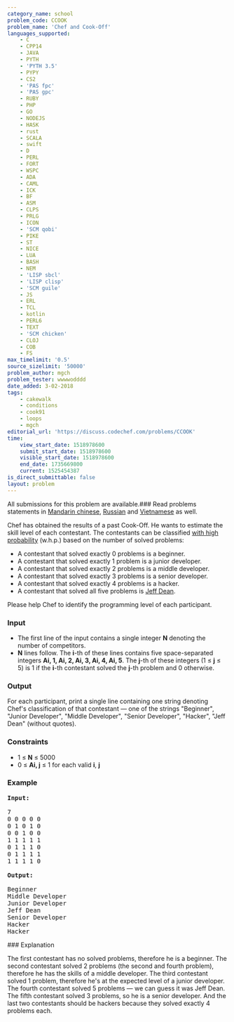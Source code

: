 ```yaml
---
category_name: school
problem_code: CCOOK
problem_name: 'Chef and Cook-Off'
languages_supported:
    - C
    - CPP14
    - JAVA
    - PYTH
    - 'PYTH 3.5'
    - PYPY
    - CS2
    - 'PAS fpc'
    - 'PAS gpc'
    - RUBY
    - PHP
    - GO
    - NODEJS
    - HASK
    - rust
    - SCALA
    - swift
    - D
    - PERL
    - FORT
    - WSPC
    - ADA
    - CAML
    - ICK
    - BF
    - ASM
    - CLPS
    - PRLG
    - ICON
    - 'SCM qobi'
    - PIKE
    - ST
    - NICE
    - LUA
    - BASH
    - NEM
    - 'LISP sbcl'
    - 'LISP clisp'
    - 'SCM guile'
    - JS
    - ERL
    - TCL
    - kotlin
    - PERL6
    - TEXT
    - 'SCM chicken'
    - CLOJ
    - COB
    - FS
max_timelimit: '0.5'
source_sizelimit: '50000'
problem_author: mgch
problem_tester: wwwwodddd
date_added: 3-02-2018
tags:
    - cakewalk
    - conditions
    - cook91
    - loops
    - mgch
editorial_url: 'https://discuss.codechef.com/problems/CCOOK'
time:
    view_start_date: 1518978600
    submit_start_date: 1518978600
    visible_start_date: 1518978600
    end_date: 1735669800
    current: 1525454387
is_direct_submittable: false
layout: problem
---
```

All submissions for this problem are available.### Read problems statements in [Mandarin chinese](http://www.codechef.com/download/translated/COOK91/mandarin/CCOOK.pdf), [Russian](http://www.codechef.com/download/translated/COOK91/russian/CCOOK.pdf) and [Vietnamese](http://www.codechef.com/download/translated/COOK91/vietnamese/CCOOK.pdf) as well.

Chef has obtained the results of a past Cook-Off. He wants to estimate the skill level of each contestant. The contestants can be classified [with high probability](https://en.wikipedia.org/wiki/With_high_probability) (w.h.p.) based on the number of solved problems:

- A contestant that solved exactly 0 problems is a beginner.
- A contestant that solved exactly 1 problem is a junior developer.
- A contestant that solved exactly 2 problems is a middle developer.
- A contestant that solved exactly 3 problems is a senior developer.
- A contestant that solved exactly 4 problems is a hacker.
- A contestant that solved all five problems is [Jeff Dean](https://www.quora.com/What-are-all-the-Jeff-Dean-facts).

Please help Chef to identify the programming level of each participant.

### Input

- The first line of the input contains a single integer **N** denoting the number of competitors.
- **N** lines follow. The **i**-th of these lines contains five space-separated integers **Ai, 1, Ai, 2, Ai, 3, Ai, 4, Ai, 5**. The **j**-th of these integers (1 ≤ **j** ≤ 5) is 1 if the **i**-th contestant solved the **j**-th problem and 0 otherwise.

### Output

For each participant, print a single line containing one string denoting Chef's classification of that contestant — one of the strings "Beginner", "Junior Developer", "Middle Developer", "Senior Developer", "Hacker", "Jeff Dean" (without quotes).

### Constraints

- 1 ≤ **N** ≤ 5000
- 0 ≤ **Ai, j** ≤ 1 for each valid **i**, **j**

### Example

<pre><b>Input:</b>

7
0 0 0 0 0
0 1 0 1 0
0 0 1 0 0
1 1 1 1 1
0 1 1 1 0
0 1 1 1 1
1 1 1 1 0

<b>Output:</b>

Beginner
Middle Developer
Junior Developer
Jeff Dean
Senior Developer
Hacker
Hacker
</pre>### Explanation

The first contestant has no solved problems, therefore he is a beginner. The second contestant solved 2 problems (the second and fourth problem), therefore he has the skills of a middle developer. The third contestant solved 1 problem, therefore he's at the expected level of a junior developer. The fourth contestant solved 5 problems — we can guess it was Jeff Dean. The fifth contestant solved 3 problems, so he is a senior developer. And the last two contestants should be hackers because they solved exactly 4 problems each.
